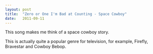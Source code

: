 ```yaml
---
layout: post
title:  "Zero or One I'm Bad at Counting - Space Cowboy"
date:   2011-09-11
---
```


This song makes me think of a space cowboy story.

<script type="text/javascript">
  var filename = "Zero or One I'm Bad at Counting - Experiments - 04 -  Space Cowboy.mp3";
  var path = "{{ "/music/" | prepend: site.baseurl }}" + filename;
</script>

<script type="text/javascript">
  document.write('<audio src="' + path + '" preload="auto"></audio>');
  document.write('<a href="' + path + '" download="' + filename + '">download</a>');
</script>

This is actually quite a popular genre for television, for example, Firefly, Bravestar and Cowboy Bebop.
